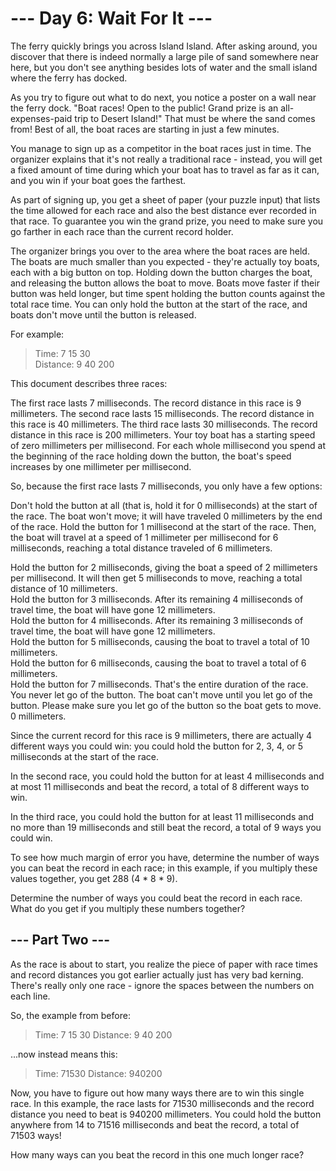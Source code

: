 # --- Day 6: Wait For It ---

The ferry quickly brings you across Island Island. After asking around, you discover that there is indeed normally a large pile of sand somewhere near here, but you don't see anything besides lots of water and the small island where the ferry has docked.

As you try to figure out what to do next, you notice a poster on a wall near the ferry dock. "Boat races! Open to the public! Grand prize is an all-expenses-paid trip to Desert Island!" That must be where the sand comes from! Best of all, the boat races are starting in just a few minutes.

You manage to sign up as a competitor in the boat races just in time. The organizer explains that it's not really a traditional race - instead, you will get a fixed amount of time during which your boat has to travel as far as it can, and you win if your boat goes the farthest.

As part of signing up, you get a sheet of paper (your puzzle input) that lists the time allowed for each race and also the best distance ever recorded in that race. To guarantee you win the grand prize, you need to make sure you go farther in each race than the current record holder.

The organizer brings you over to the area where the boat races are held. The boats are much smaller than you expected - they're actually toy boats, each with a big button on top. Holding down the button charges the boat, and releasing the button allows the boat to move. Boats move faster if their button was held longer, but time spent holding the button counts against the total race time. You can only hold the button at the start of the race, and boats don't move until the button is released.

For example:

>   Time:      7  15   30\
    Distance:  9  40  200

This document describes three races:

The first race lasts 7 milliseconds. The record distance in this race is 9 millimeters.
The second race lasts 15 milliseconds. The record distance in this race is 40 millimeters.
The third race lasts 30 milliseconds. The record distance in this race is 200 millimeters.
Your toy boat has a starting speed of zero millimeters per millisecond. For each whole millisecond you spend at the beginning of the race holding down the button, the boat's speed increases by one millimeter per millisecond.

So, because the first race lasts 7 milliseconds, you only have a few options:

Don't hold the button at all (that is, hold it for 0 milliseconds) at the start of the race. The boat won't move; it will have traveled 0 millimeters by the end of the race.
Hold the button for 1 millisecond at the start of the race. Then, the boat will travel at a speed of 1 millimeter per millisecond for 6 milliseconds, reaching a total distance traveled of 6 millimeters.

Hold the button for 2 milliseconds, giving the boat a speed of 2 millimeters per millisecond. It will then get 5 milliseconds to move, reaching a total distance of 10 millimeters.\
Hold the button for 3 milliseconds. After its remaining 4 milliseconds of travel time, the boat will have gone 12 millimeters.\
Hold the button for 4 milliseconds. After its remaining 3 milliseconds of travel time, the boat will have gone 12 millimeters.\
Hold the button for 5 milliseconds, causing the boat to travel a total of 10 millimeters.\
Hold the button for 6 milliseconds, causing the boat to travel a total of 6 millimeters.\
Hold the button for 7 milliseconds. That's the entire duration of the race. You never let go of the button. The boat can't move until you let go of the button. Please make sure you let go of the button so the boat gets to move. 0 millimeters.

Since the current record for this race is 9 millimeters, there are actually 4 different ways you could win: you could hold the button for 2, 3, 4, or 5 milliseconds at the start of the race.

In the second race, you could hold the button for at least 4 milliseconds and at most 11 milliseconds and beat the record, a total of 8 different ways to win.

In the third race, you could hold the button for at least 11 milliseconds and no more than 19 milliseconds and still beat the record, a total of 9 ways you could win.

To see how much margin of error you have, determine the number of ways you can beat the record in each race; in this example, if you multiply these values together, you get 288 (4 * 8 * 9).

Determine the number of ways you could beat the record in each race. What do you get if you multiply these numbers together?

## --- Part Two ---

As the race is about to start, you realize the piece of paper with race times and record distances you got earlier actually just has very bad kerning. There's really only one race - ignore the spaces between the numbers on each line.

So, the example from before:

>   Time:      7  15   30
    Distance:  9  40  200

...now instead means this:

>   Time:      71530
>   Distance:  940200

Now, you have to figure out how many ways there are to win this single race. In this example, the race lasts for 71530 milliseconds and the record distance you need to beat is 940200 millimeters. You could hold the button anywhere from 14 to 71516 milliseconds and beat the record, a total of 71503 ways!

How many ways can you beat the record in this one much longer race?